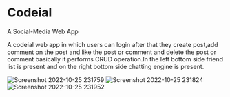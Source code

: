 # Codeial
A Social-Media Web App

A codeial web app in which users can login after that they create post,add comment on the post and like the post or comment and delete the post or comment basically it performs CRUD operation.In the left bottom side friend list is present and on the right bottom side chatting engine is present.

![Screenshot 2022-10-25 231759](https://user-images.githubusercontent.com/96943159/197846010-ef5b7949-6ed7-473c-8bc3-831a5d2fe06d.png)
![Screenshot 2022-10-25 231824](https://user-images.githubusercontent.com/96943159/197846037-248f6c76-1e7c-4bf2-ab3b-5c22559da79f.png)
![Screenshot 2022-10-25 231952](https://user-images.githubusercontent.com/96943159/197846057-e6c04b81-1987-4112-bd48-44161158bf30.png)
